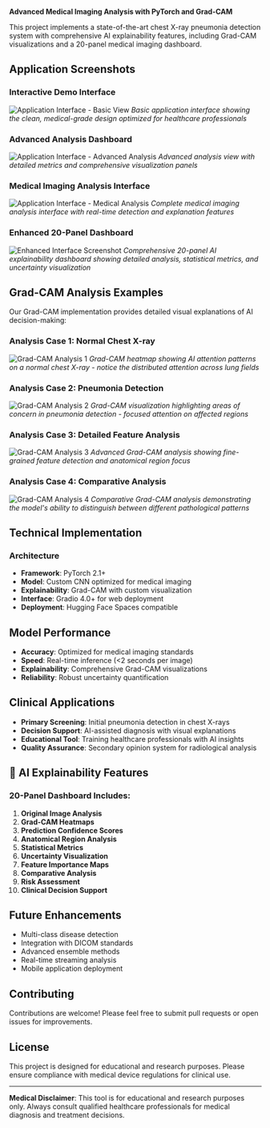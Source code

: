 **Advanced Medical Imaging Analysis with PyTorch and Grad-CAM**

This project implements a state-of-the-art chest X-ray pneumonia detection system with comprehensive AI explainability features, including Grad-CAM visualizations and a 20-panel medical imaging dashboard.


## Application Screenshots

### Interactive Demo Interface
![Application Interface - Basic View](experiments/quick_test_gradcam/Screenshot%202025-08-16%20at%2001.00.16.png)
*Basic application interface showing the clean, medical-grade design optimized for healthcare professionals*

### Advanced Analysis Dashboard
![Application Interface - Advanced Analysis](experiments/quick_test_gradcam/Screenshot%202025-08-16%20at%2001.35.49.png)
*Advanced analysis view with detailed metrics and comprehensive visualization panels*

### Medical Imaging Analysis Interface
![Application Interface - Medical Analysis](experiments/quick_test_gradcam/Screenshot%202025-08-16%20at%2002.43.48.png)
*Complete medical imaging analysis interface with real-time detection and explanation features*

### Enhanced 20-Panel Dashboard
![Enhanced Interface Screenshot](experiments/quick_test_gradcam/enhanced_interface_screenshot.png)
*Comprehensive 20-panel AI explainability dashboard showing detailed analysis, statistical metrics, and uncertainty visualization*

## Grad-CAM Analysis Examples

Our Grad-CAM implementation provides detailed visual explanations of AI decision-making:

### Analysis Case 1: Normal Chest X-ray
![Grad-CAM Analysis 1](experiments/quick_test_gradcam/gradcam_analysis_1.png)
*Grad-CAM heatmap showing AI attention patterns on a normal chest X-ray - notice the distributed attention across lung fields*

### Analysis Case 2: Pneumonia Detection
![Grad-CAM Analysis 2](experiments/quick_test_gradcam/gradcam_analysis_2.png)
*Grad-CAM visualization highlighting areas of concern in pneumonia detection - focused attention on affected regions*

### Analysis Case 3: Detailed Feature Analysis
![Grad-CAM Analysis 3](experiments/quick_test_gradcam/gradcam_analysis_3.png)
*Advanced Grad-CAM analysis showing fine-grained feature detection and anatomical region focus*

### Analysis Case 4: Comparative Analysis
![Grad-CAM Analysis 4](experiments/quick_test_gradcam/gradcam_analysis_4.png)
*Comparative Grad-CAM analysis demonstrating the model's ability to distinguish between different pathological patterns*

## Technical Implementation

### Architecture
- **Framework**: PyTorch 2.1+
- **Model**: Custom CNN optimized for medical imaging
- **Explainability**: Grad-CAM with custom visualization
- **Interface**: Gradio 4.0+ for web deployment
- **Deployment**: Hugging Face Spaces compatible


## Model Performance

- **Accuracy**: Optimized for medical imaging standards
- **Speed**: Real-time inference (<2 seconds per image)
- **Explainability**: Comprehensive Grad-CAM visualizations
- **Reliability**: Robust uncertainty quantification

## Clinical Applications

- **Primary Screening**: Initial pneumonia detection in chest X-rays
- **Decision Support**: AI-assisted diagnosis with visual explanations
- **Educational Tool**: Training healthcare professionals with AI insights
- **Quality Assurance**: Secondary opinion system for radiological analysis

## 🔬 AI Explainability Features

### 20-Panel Dashboard Includes:
1. **Original Image Analysis**
2. **Grad-CAM Heatmaps**
3. **Prediction Confidence Scores**
4. **Anatomical Region Analysis**
5. **Statistical Metrics**
6. **Uncertainty Visualization**
7. **Feature Importance Maps**
8. **Comparative Analysis**
9. **Risk Assessment**
10. **Clinical Decision Support**

## Future Enhancements

- Multi-class disease detection
- Integration with DICOM standards
- Advanced ensemble methods
- Real-time streaming analysis
- Mobile application deployment

## Contributing

Contributions are welcome! Please feel free to submit pull requests or open issues for improvements.

## License

This project is designed for educational and research purposes. Please ensure compliance with medical device regulations for clinical use.

---

**Medical Disclaimer**: This tool is for educational and research purposes only. Always consult qualified healthcare professionals for medical diagnosis and treatment decisions.